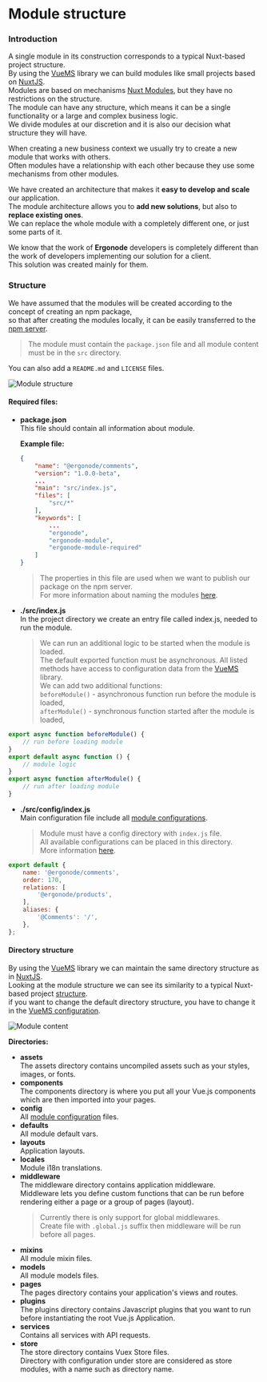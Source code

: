 # Module structure

### Introduction

A single module in its construction corresponds to a typical Nuxt-based project structure.<br>
By using the [VueMS][vuems] library we can build modules like small projects based on [NuxtJS][nuxt].<br>
Modules are based on mechanisms [Nuxt Modules][nuxt-modules], but they have no restrictions on the structure. <br>
The module can have any structure, which means it can be a single functionality or a large and complex business logic.<br>
We divide modules at our discretion and it is also our decision what structure they will have.<br>


When creating a new business context we usually try to create a new module that works with others.<br>
Often modules have a relationship with each other because they use some mechanisms from other modules.<br>


We have created an architecture that makes it **easy to develop and scale** our application.<br>
The module architecture allows you to **add new solutions**, but also to **replace existing ones**.<br>
We can replace the whole module with a completely different one, or just some parts of it.<br>

We know that the work of **Ergonode** developers is completely different than the work of developers implementing our solution for a client.<br>
This solution was created mainly for them.<br>


### Structure

We have assumed that the modules will be created according to the concept of creating an npm package, <br>
so that after creating the modules locally, it can be easily transferred to the [npm server][npm].<br>
> The module must contain the `package.json` file and all module content must be in the `src` directory. <br>

You can also add a `README.md` and `LICENSE` files.


<img src="images/module-structure.png"
        alt="Module structure"
        />

#### Required files:

* **package.json**<br>
    This file should contain all information about module.<br>

    **Example file:**
    ```json
    {
        "name": "@ergonode/comments",
        "version": "1.0.0-beta",
        ...
        "main": "src/index.js",
        "files": [
            "src/*"
        ],
        "keywords": [
            ...
            "ergonode",
            "ergonode-module",
            "ergonode-module-required"
        ]
    }
    ```

    > The properties in this file are used when we want to publish our package on the npm server. <br>
    For more information about naming the modules [here][doc-scope].

* **./src/index.js**<br>
    In the project directory we create an entry file called index.js, needed to run the module.

    > We can run an additional logic to be started when the module is loaded.<br>
    The default exported function must be asynchronous. All listed methods have access to configuration data from the [VueMS][vuems] library.<br>
    We can add two additional functions:<br>
    `beforeModule()` - asynchronous function run before the module is loaded,<br>
    `afterModule()` - synchronous function started after the module is loaded,<br>

```javascript
export async function beforeModule() {
    // run before loading module
}
export default async function () {
    // module logic
}
export async function afterModule() {
    // run after loading module
}
```
* **./src/config/index.js**<br>
    Main configuration file include all [module configurations][doc-config].

    > Module must have a config directory with `index.js` file.<br>
    All available configurations can be placed in this directory.<br>
    More information [here][doc-config].
```javascript
export default {
    name: '@ergonode/comments',
    order: 170,
    relations: [
        '@ergonode/products',
    ],
    aliases: {
        '@Comments': '/',
    },
};
```

#### Directory structure

By using the [VueMS][vuems] library we can maintain the same directory structure as in [NuxtJS][nuxt]. <br>
Looking at the module structure we can see its similarity to a typical Nuxt-based project [structure][nuxt-dirs]. <br>
if you want to change the default directory structure, you have to change it in the [VueMS configuration][vuems-dirs].

<img src="images/module-content.png"
    alt="Module content"
    />

**Directories:**
* **assets**<br>
    The assets directory contains uncompiled assets such as your styles, images, or fonts.
* **components**<br>
    The components directory is where you put all your Vue.js components which are then imported into your pages.
* **config**<br>
    All [module configuration][doc-config] files.
* **defaults**<br>
    All module default vars.
* **layouts**<br>
    Application layouts.
* **locales**<br>
    Module i18n translations.
* **middleware**<br>
    The middleware directory contains application middleware. <br>
    Middleware lets you define custom functions that can be run before rendering either a page or a group of pages (layout).
    > Currently there is only support for global middlewares. <br>
    Create file with `.global.js` suffix then middleware will be run before all pages.
* **mixins**<br>
    All module mixin files.
* **models**<br>
    All module models files.
* **pages**<br>
    The pages directory contains your application's views and routes.
* **plugins**<br>
    The plugins directory contains Javascript plugins that you want to run before instantiating the root Vue.js Application.
* **services**<br>
    Contains all services with API requests.
* **store**<br>
    The store directory contains Vuex Store files.<br>
    Directory with configuration under store are considered as store modules, with a name such as directory name.


[vuems]: https://www.npmjs.com/package/@ergonode/vuems
[vuems-conf]: https://www.npmjs.com/package/@ergonode/vuems#setup
[vuems-dirs]: https://www.npmjs.com/package/@ergonode/vuems#directories
[nuxt]: https://nuxtjs.org/
[nuxt-modules]: https://nuxtjs.org/guide/modules/
[nuxt-dirs]: https://nuxtjs.org/guides/get-started/directory-structure
[nuxt-conf]: https://nuxtjs.org/guide/configuration
[vue]: https://vuejs.org/
[vue-router]: https://router.vuejs.org/guide/#html
[npm]: https://www.npmjs.com/
[npm-ergo]: https://www.npmjs.com/search?q=keywords:ergonode-module
[doc-config]: frontend/configurations
[doc-scope]: frontend/architecture/app-structure?id=scope